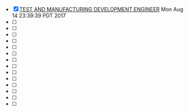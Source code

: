 - [X] [TEST AND MANUFACTURING DEVELOPMENT ENGINEER](http://www.spacex.com/careers/position/207439) Mon Aug 14 23:39:39 PDT 2017
- [ ] 
- [ ] 
- [ ] 
- [ ] 
- [ ] 
- [ ] 
- [ ] 
- [ ] 
- [ ] 
- [ ] 
- [ ] 
- [ ] 
- [ ] 
- [ ] 
